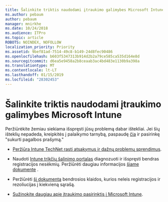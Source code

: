 ```yaml
---
title: Šalinkite triktis naudodami įtraukimo galimybes Microsoft Intune
ms.author: pebaum
author: pebaum
manager: mnirkhe
ms.date: 10/24/2018
ms.audience: ITPro
ms.topic: article
ROBOTS: NOINDEX, NOFOLLOW
localization_priority: Priority
ms.assetid: 9bef81ad-7514-49c8-b149-24d8fec90486
ms.openlocfilehash: b603f5347313b914d2b2a79ce585ca535d164e8d
ms.sourcegitcommit: d6ea5e9458a2b8ceaab3ac4bd483e1130b9a398a
ms.translationtype: MT
ms.contentlocale: lt-LT
ms.lasthandoff: 01/15/2019
ms.locfileid: "28302453"
---
```

# <a name="troubleshoot-issues-with-enrollment-options-microsoft-intune"></a>Šalinkite triktis naudodami įtraukimo galimybes Microsoft Intune

Peržiūrėkite žemiau siekiama išspręsti jūsų problemą dabar ištekliai. Jei šių išteklių nepadeda, kreipkitės į palaikymo tarnybą, paspaudę [čia](https://portal.azure.com/#blade/Microsoft_Intune_DeviceSettings/ExtensionLandingBlade/help) ir pasirinkę "sukurti pagalbos prašymą." 
  
- [Peržiūra Intune TechNet rasti atsakymus ir dažnų problemų sprendimus](https://social.technet.microsoft.com/Forums/en-US/home?category=microsoftintune&amp;filter=alltypes&amp;sort=lastpostdesc).
    
- Naudoti [Intune trikčių šalinimo portalas](https://devicemanagement.microsoft.com/#blade/Microsoft_Intune_DeviceSettings/TroubleshootBlade) diagnozuoti ir išspręsti bendras registracijos nesėkmių. Peržiūrėti daugiau informacijos [šiame dokumente](https://docs.microsoft.com/en-us/intune/help-desk-operators) . 
    
- Peržiūrėti [šį dokumentą](https://docs.microsoft.com/en-us/intune-classic/Troubleshoot/troubleshoot-device-enrollment-in-intune) bendrosios klaidos, kurios neleis registracijos ir rezoliucijas į kiekvieną sąrašą. 
    
- [Sužinokite daugiau apie įtraukimo pasirinktis į Microsoft Intune](https://docs.microsoft.com/en-us/intune/enrollment-options).
    

